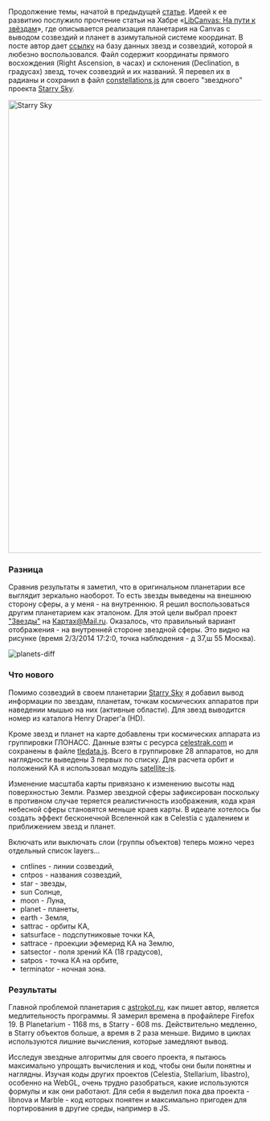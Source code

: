 <!--2014-03-02 18:53:53-->
Продолжение темы, начатой в предыдущей [статье](http://habrahabr.ru/post/189692/). Идеей к ее развитию послужило прочтение статьи на Хабре &laquo;[LibCanvas: На пути к звёздам](http://habrahabr.ru/post/181554/)&raquo;, где описывается реализация планетария на Canvas с выводом созвездий и планет в азимутальной системе координат. В посте автор дает [ссылку](http://astrokot.ru/planetarium/js/modules/Stars.js) на базу данных звезд и созвездий, которой я любезно воспользовался. Файл содержит координаты прямого восхождения (Right Ascension, в часах)  и склонения (Declination, в градусах) звезд, точек созвездий и их названий. Я перевел их в радианы и сохранил в файл [constellations.js](http://dbcartajs.appspot.com/data/constellations.js) для своего "звездного" проекта [Starry Sky](http://dbcartajs.appspot.com/starry.html).

<img src="http://habrastorage.org/files/c3c/22d/7a5/c3c22d7a5767401fa36afda82471c12e.png" alt="Starry Sky" width="900px"/>

### Разница

Сравнив результаты я заметил, что в оригинальном планетарии все выглядит зеркально наоборот. То есть звезды выведены на внешнюю сторону сферы, а у меня - на внутреннюю. Я решил воспользоваться другим планетарием как эталоном. Для этой цели выбрал проект ["Звезды"](http://maps.mail.ru/stars.html) на Картах@Mail.ru. Оказалось, что правильный вариант отображения - на внутренней стороне звездной сферы. Это видно на рисунке (время 2/3/2014 17:2:0, точка наблюдения - д 37,ш 55 Москва).

![planets-diff](http://habrastorage.org/files/723/750/002/7237500027db40eca6224d9659344f2a.png)

### Что нового

Помимо созвездий в своем планетарии [Starry Sky](http://dbcartajs.appspot.com/starry.html) я добавил вывод информации по звездам, планетам, точкам космических аппаратов при наведении мышью на них (активные области). 
Для звезд выводится номер из каталога Henry Draper'a (HD).

Кроме звезд и планет на карте добавлены три космических аппарата из группировки ГЛОНАСС. Данные взяты с ресурса [celestrak.com](http://celestrak.com) и сохранены в файле [tledata.js](http://dbcartajs.appspot.com/data/tledata.js). Всего в группировке 28 аппаратов, но для наглядности выведены 3 первых по списку. Для расчета орбит и положений КА я использовал модуль [satellite-js](https://github.com/shashwatak/satellite-js).

Изменение масштаба карты привязано к изменению высоты над поверхностью Земли. Размер звездной сферы зафиксирован поскольку в противном случае теряется реалистичность изображения, кода края небесной сферы становятся меньше краев карты. В идеале хотелось бы создать эффект бесконечной Вселенной как в Celestia с удалением и приближением звезд и планет.

Включать или выключать слои (группы объектов) теперь можно через отдельный список layers...

* cntlines - линии созвездий,
* cntpos - названия созвездий,
* star - звезды,
* sun Солнце,
* moon - Луна,
* planet - планеты,
* earth - Земля,
* sattrac - орбиты КА,
* satsurface - подспутниковые точки КА,
* sattrace - проекции эфемерид КА на Землю,
* satsector - поля зрений КА (18 градусов),
* satpos - точка КА на орбите,
* terminator - ночная зона.

### Результаты

Главной проблемой планетария с [astrokot.ru](http://astrokot.ru/planetarium/dev/planetarium.html), как пишет автор, является медлительность программы. Я замерил времена в профайлере Firefox 19. В Planetarium - 1168 ms, в Starry - 608 ms. Действительно медленно, в Starry объектов больше, а время в 2 раза меньше. Видимо в циклах используются лишние вычисления, которые замедляют вывод.

Исследуя звездные алгоритмы для своего проекта, я пытаюсь максимально упрощать вычисления и код, чтобы они были понятны и наглядны. Изучая коды других проектов (Celestia, Stellarium, libastro), особенно на WebGL, очень трудно разобраться, какие используются формулы и как они работают. Для себя я выделил пока два проекта - libnova и Marble - код которых  понятен и максимально пригоден для портирования в другие среды, например в JS.
